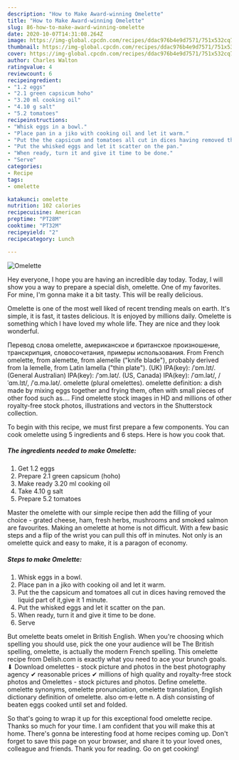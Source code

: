 ```yaml
---
description: "How to Make Award-winning Omelette"
title: "How to Make Award-winning Omelette"
slug: 86-how-to-make-award-winning-omelette
date: 2020-10-07T14:31:08.264Z
image: https://img-global.cpcdn.com/recipes/ddac976b4e9d7571/751x532cq70/omelette-recipe-main-photo.jpg
thumbnail: https://img-global.cpcdn.com/recipes/ddac976b4e9d7571/751x532cq70/omelette-recipe-main-photo.jpg
cover: https://img-global.cpcdn.com/recipes/ddac976b4e9d7571/751x532cq70/omelette-recipe-main-photo.jpg
author: Charles Walton
ratingvalue: 4
reviewcount: 6
recipeingredient:
- "1.2 eggs"
- "2.1 green capsicum hoho"
- "3.20 ml cooking oil"
- "4.10 g salt"
- "5.2 tomatoes"
recipeinstructions:
- "Whisk eggs in a bowl."
- "Place pan in a jiko with cooking oil and let it warm."
- "Put the the capsicum and tomatoes all cut in dices having removed the liquid part of it,give it 1 minute."
- "Put the whisked eggs and let it scatter on the pan."
- "When ready, turn it and give it time to be done."
- "Serve"
categories:
- Recipe
tags:
- omelette

katakunci: omelette 
nutrition: 102 calories
recipecuisine: American
preptime: "PT28M"
cooktime: "PT32M"
recipeyield: "2"
recipecategory: Lunch

---
```



![Omelette](https://img-global.cpcdn.com/recipes/ddac976b4e9d7571/751x532cq70/omelette-recipe-main-photo.jpg)

Hey everyone, I hope you are having an incredible day today. Today, I will show you a way to prepare a special dish, omelette. One of my favorites. For mine, I'm gonna make it a bit tasty. This will be really delicious.

Omelette is one of the most well liked of recent trending meals on earth. It's simple, it is fast, it tastes delicious. It is enjoyed by millions daily. Omelette is something which I have loved my whole life. They are nice and they look wonderful.

Перевод слова omelette, американское и британское произношение, транскрипция, словосочетания, примеры использования. From French omelette, from alemette, from alemelle (&#34;knife blade&#34;), probably derived from la lemelle, from Latin lamella (&#34;thin plate&#34;). (UK) IPA(key): /ˈɒm.lɪt/. (General Australian) IPA(key): /ˈɔm.lət/. (US, Canada) IPA(key): /ˈɑm.lət/, /ˈɑm.lɪt/, /ˈɑ.mə.lət/. omelette (plural omelettes). omelette definition: a dish made by mixing eggs together and frying them, often with small pieces of other food such as…. Find omelette stock images in HD and millions of other royalty-free stock photos, illustrations and vectors in the Shutterstock collection.


To begin with this recipe, we must first prepare a few components. You can cook omelette using 5 ingredients and 6 steps. Here is how you cook that.

<!--inarticleads1-->

##### The ingredients needed to make Omelette:

1. Get 1.2 eggs
1. Prepare 2.1 green capsicum (hoho)
1. Make ready 3.20 ml cooking oil
1. Take 4.10 g salt
1. Prepare 5.2 tomatoes


Master the omelette with our simple recipe then add the filling of your choice - grated cheese, ham, fresh herbs, mushrooms and smoked salmon are favourites. Making an omelette at home is not difficult. With a few basic steps and a flip of the wrist you can pull this off in minutes. Not only is an omelette quick and easy to make, it is a paragon of economy. 

<!--inarticleads2-->

##### Steps to make Omelette:

1. Whisk eggs in a bowl.
1. Place pan in a jiko with cooking oil and let it warm.
1. Put the the capsicum and tomatoes all cut in dices having removed the liquid part of it,give it 1 minute.
1. Put the whisked eggs and let it scatter on the pan.
1. When ready, turn it and give it time to be done.
1. Serve


But omelette beats omelet in British English. When you&#39;re choosing which spelling you should use, pick the one your audience will be The British spelling, omelette, is actually the modern French spelling. This omelette recipe from Delish.com is exactly what you need to ace your brunch goals. ⬇ Download omelettes - stock picture and photos in the best photography agency ✔ reasonable prices ✔ millions of high quality and royalty-free stock photos and Omelettes - stock pictures and photos. Define omelette. omelette synonyms, omelette pronunciation, omelette translation, English dictionary definition of omelette. also om·e·lette n. A dish consisting of beaten eggs cooked until set and folded. 

So that's going to wrap it up for this exceptional food omelette recipe. Thanks so much for your time. I am confident that you will make this at home. There's gonna be interesting food at home recipes coming up. Don't forget to save this page on your browser, and share it to your loved ones, colleague and friends. Thank you for reading. Go on get cooking!
